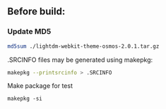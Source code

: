 ## Before build:
### Update MD5
``` sh
md5sum ./lightdm-webkit-theme-osmos-2.0.1.tar.gz
```

.SRCINFO files may be generated using makepkg:
``` sh
makepkg --printsrcinfo > .SRCINFO
```

Make package for test
```
makepkg -si
```